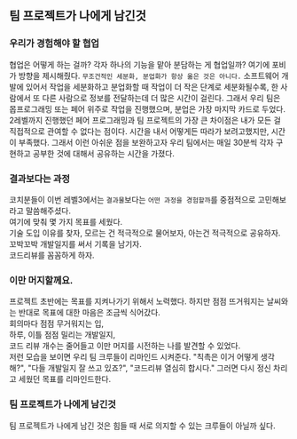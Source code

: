## 팀 프로젝트가 나에게 남긴것

### 우리가 경험해야 할 협업
협업은 어떻게 하는 걸까? 각자 하나의 기능을 맡아 분담하는 게 협업일까?
여기에 포비가 방향을 제시해줬다. `무조건적인 세분화, 분업화가 항상 옮은 것은 아니다.`
소프트웨어 개발에 있어서 작업을 세분화하고 분업화할 때 작업이 더 작은 단계로 세분화될수록, 한 사람에서 또 다른 사람으로 정보를 전달하는데 더 많은 시간이 걸린다.
그래서 우리 팀은 몹프로그래밍 또는 페어 위주로 작업을 진행했으며, 분업은 가장 마지막 카드로 두었다.  
2레벨까지 진행했던 페어 프로그래밍과 팀 프로젝트의 가장 큰 차이점은 내가 모든 걸 직접적으로 관여할 수 없다는 점이다.
시간을 내서 어떻게든 따라가 보려고했지만, 시간이 부족했다. 그래서 이런 아쉬운 점을 보완하고자 우리 팀에서는 매일 30분씩 각자 구현하고 공부한 것에 대해서 공유하는 시간을 가졌다.

### 결과보다는 과정
코치분들이 이번 레벨3에서는 `결과물`보다는 `어떤 과정을 경험할까`를 중점적으로 고민해보라고 말씀해주셨다.  
여기에 맞춰 몇 가지 목표를 세웠다.  
기술 도입 이유를 찾자, 모르는 건 적극적으로 물어보자, 아는건 적극적으로 공유하자.  
꼬박꼬박 개발일지를 써서 기록을 남기자.  
코드리뷰를 꼼꼼하게 하자.

### 이만 머지할께요.
프로젝트 초반에는 목표를 지켜나가기 위해서 노력했다.
하지만 점점 뜨거워지는 날씨와는 반대로 목표에 대한 마음은 조금씩 식어갔다.  
회의마다 점점 무거워지는 입,  
하루, 이틀 점점 밀리는 개발일지,   
코드 리뷰 개수는 줄어들고 이만 머지를 시전하는 나를 발견할 수 있었다.  
저런 모습을 보이면 우리 팀 크루들이 리마인드 시켜준다. "칙촉은 이거 어떻게 생각해?", "다들 개발일지 잘 쓰고 있죠?", "코드리뷰 열심히 합시다."
그러면 다시 정신 차리고 세웠던 목표를 리마인드한다.

### 팀 프로젝트가 나에게 남긴것
팀 프로젝트가 나에게 남긴 것은 힘들 때 서로 의지할 수 있는 크루들이 아닐까 싶다.

